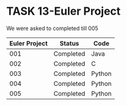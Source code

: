 # TASK 13-Euler Project

We were asked to completed till 005 

| Euler Project | Status    | Code   |
| ------------- | --------- | ------ |
| 001           | Completed | Java   |
| 002           | Completed | C      |
| 003           | Completed | Python |
| 004           | Completed | Python |
| 005           | Completed | Python |

